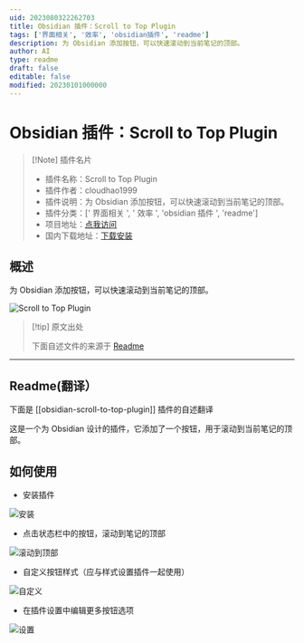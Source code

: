 ```yaml
---
uid: 2023080322262703
title: Obsidian 插件：Scroll to Top Plugin
tags: ['界面相关', '效率', 'obsidian插件', 'readme']
description: 为 Obsidian 添加按钮，可以快速滚动到当前笔记的顶部。
author: AI
type: readme
draft: false
editable: false
modified: 20230101000000
---
```


# Obsidian 插件：Scroll to Top Plugin

> [!Note] 插件名片
> - 插件名称：Scroll to Top Plugin
> - 插件作者：cloudhao1999
> - 插件说明：为 Obsidian 添加按钮，可以快速滚动到当前笔记的顶部。
> - 插件分类：[' 界面相关 ', ' 效率 ', 'obsidian 插件 ', 'readme']
> - 项目地址：[点我访问](https://github.com/cloudhao1999/obsidian-scroll-to-top-plugin)
> - 国内下载地址：[下载安装](https://pkmer.cn/products/plugin/pluginMarket/?obsidian-scroll-to-top-plugin)

## 概述

为 Obsidian 添加按钮，可以快速滚动到当前笔记的顶部。

![Scroll to Top Plugin](https://cdn.pkmer.cn/covers/obsidian-scroll-to-top-plugin.png!pkmer)

> [!tip] 原文出处
>
>下面自述文件的来源于 [Readme](https://ghproxy.net/https://raw.githubusercontent.com/cloudhao1999/obsidian-scroll-to-top-plugin/main/README.md)

---

## Readme(翻译）

下面是 [[obsidian-scroll-to-top-plugin]] 插件的自述翻译

这是一个为 Obsidian 设计的插件，它添加了一个按钮，用于滚动到当前笔记的顶部。

## 如何使用

- 安装插件

![安装](https://cdn.staticaly.com/gh/cloudhao1999/image-hosting@master/image.21lz7ox3d5nk.webp)

- 点击状态栏中的按钮，滚动到笔记的顶部

![滚动到顶部](https://cdn.staticaly.com/gh/cloudhao1999/image-hosting@master/image.2yz8lr70uaw0.webp)

- 自定义按钮样式（应与样式设置插件一起使用）

![自定义](https://cdn.staticaly.com/gh/cloudhao1999/image-hosting@master/image.2xrir7lrm9c0.webp)

- 在插件设置中编辑更多按钮选项

![设置](https://cdn.staticaly.com/gh/cloudhao1999/image-hosting@master/image.3qbadlkn6y40.webp)

